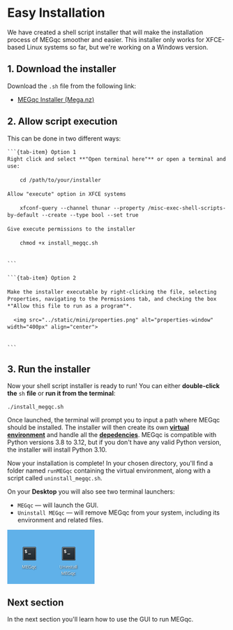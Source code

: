 # Easy Installation

We have created a shell script installer that will make the installation process of MEGqc smoother and easier. This installer only works for XFCE-based Linux systems so far, but we're working on a Windows version.

## 1. Download the installer
Download the `.sh` file from the following link:

* [MEGqc Installer (Mega.nz)](https://mega.nz/file/dMBh1QBQ#o3m1HGd_F-qZEXNR0s7kXzheUSgC3DXYVzSqhq-ulgY)
  
## 2. Allow script execution
This can be done in two different ways:

````{tab-set}
```{tab-item} Option 1
Right click and select **"Open terminal here"** or open a terminal and use:

    cd /path/to/your/installer

Allow "execute" option in XFCE systems

    xfconf-query --channel thunar --property /misc-exec-shell-scripts-by-default --create --type bool --set true

Give execute permissions to the installer

    chmod +x install_megqc.sh


```

```{tab-item} Option 2

Make the installer executable by right-clicking the file, selecting Properties, navigating to the Permissions tab, and checking the box *"Allow this file to run as a program"*.

  <img src="../static/mini/properties.png" alt="properties-window" width="400px" align="center">


```
````



   
## 3. **Run the installer**

Now your shell script installer is ready to run! You can either **double-click the** `sh` **file** or **run it from the terminal**:

    ./install_megqc.sh

Once launched, the terminal will prompt you to input a path where MEGqc should be installed. The installer will then create its own [**virtual environment**](../extra/environment.md) and handle all the [**depedencies**](../extra/details.md). MEGqc is compatible with Python versions 3.8 to 3.12, but if you don't have any valid Python version, the installer will install Python 3.10. 

Now your installation is complete! In your chosen directory, you'll find a folder named `runMEGqc` containing the virtual environment, along with a script called `uninstall_megqc.sh`.

On your **Desktop** you will also see two terminal launchers:
* `MEGqc` — will launch the GUI.
* `Uninstall MEGqc`  — will remove MEGqc from your system, including its environment and related files.

<img src="../static/mini/desktop.png" alt="desktop-icons" width="200px" align="center">


## Next section

In the next section you'll learn how to use the GUI to run MEGqc.

